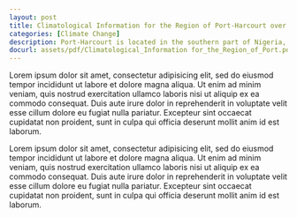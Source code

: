 ```yaml
---
layout: post
title: Climatological Information for the Region of Port-Harcourt over a 30-year Period
categories: [Climate Change]
description: Port-Harcourt is located in the southern part of Nigeria, in the Niger Delta region. A city with a population of 1,382,592, it lies adjacent to the south Atlantic Ocean right in the heart of the Intertropical Convergence Zone (ITCZ). Port-Harcourt features a tropical monsoon climate with long and heavy rainy seasons and short dry seasons.
docurl: assets/pdf/Climatological_Information for_the_Region_of_Port.pdf
---
```


Lorem ipsum dolor sit amet,  consectetur adipisicing elit,  sed do eiusmod tempor incididunt ut labore et dolore magna aliqua. Ut enim ad minim veniam,  quis nostrud exercitation ullamco laboris nisi ut aliquip ex ea commodo consequat. Duis aute irure dolor in reprehenderit in voluptate velit esse cillum dolore eu fugiat nulla pariatur. Excepteur sint occaecat cupidatat non proident,  sunt in culpa qui officia deserunt mollit anim id est laborum.

Lorem ipsum dolor sit amet,  consectetur adipisicing elit,  sed do eiusmod tempor incididunt ut labore et dolore magna aliqua. Ut enim ad minim veniam,  quis nostrud exercitation ullamco laboris nisi ut aliquip ex ea commodo consequat. Duis aute irure dolor in reprehenderit in voluptate velit esse cillum dolore eu fugiat nulla pariatur. Excepteur sint occaecat cupidatat non proident,  sunt in culpa qui officia deserunt mollit anim id est laborum.
